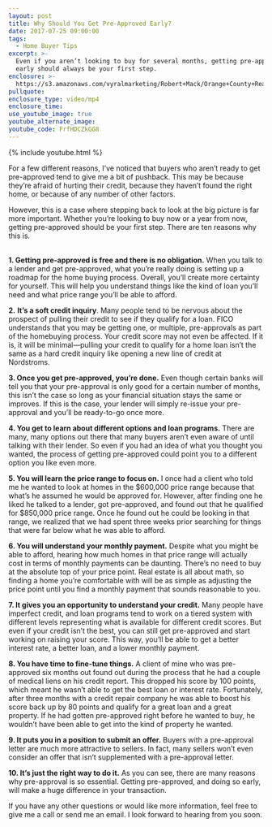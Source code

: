 ```yaml
---
layout: post
title: Why Should You Get Pre-Approved Early?
date: 2017-07-25 09:00:00
tags:
  - Home Buyer Tips
excerpt: >-
  Even if you aren’t looking to buy for several months, getting pre-approved
  early should always be your first step.
enclosure: >-
  https://s3.amazonaws.com/vyralmarketing/Robert+Mack/Orange+County+Real+Estate+Agent+10+ways+pre-approval+changes+the+game.mp4
pullquote:
enclosure_type: video/mp4
enclosure_time:
use_youtube_image: true
youtube_alternate_image:
youtube_code: FrfHDCZkGG8
---
```


{% include youtube.html %}

For a few different reasons, I’ve noticed that buyers who aren’t ready to get pre-approved tend to give me a bit of pushback. This may be because they’re afraid of hurting their credit, because they haven’t found the right home, or because of any number of other factors.

However, this is a case where stepping back to look at the big picture is far more important. Whether you’re looking to buy now or a year from now, getting pre-approved should be your first step. There are ten reasons why this is.

<br>**1\. Getting pre-approved is free and there is no obligation.** When you talk to a lender and get pre-approved, what you’re really doing is setting up a roadmap for the home buying process. Overall, you’ll create more certainty for yourself. This will help you understand things like the kind of loan you’ll need and what price range you’ll be able to afford.&nbsp;

**2\.**&nbsp;**It’s a soft credit inquiry**. Many people tend to be nervous about the prospect of pulling their credit to see if they qualify for a loan. FICO understands that you may be getting one, or multiple, pre-approvals as part of the homebuying process. Your credit score may not even be affected. If it is, it will be minimal—pulling your credit to qualify for a home loan isn’t the same as a hard credit inquiry like opening a new line of credit at Nordstroms.&nbsp;

**3\. Once you get pre-approved, you’re done.** Even though certain banks will tell you that your pre-approval is only good for a certain number of months, this isn’t the case so long as your financial situation stays the same or improves. If this is the case, your lender will simply re-issue your pre-approval and you’ll be ready-to-go once more.&nbsp;

**4\. You get to learn about different options and loan programs.** There are many, many options out there that many buyers aren’t even aware of until talking with their lender. So even if you had an idea of what you thought you wanted, the process of getting pre-approved could point you to a different option you like even more.&nbsp;

**5\. You will learn the price range to focus on.** I once had a client who told me he wanted to look at homes in the $600,000 price range because that what’s he assumed he would be approved for. However, after finding one he liked he talked to a lender, got pre-approved, and found out that he qualified for $850,000 price range. Once he found out he could be looking in that range, we realized that we had spent three weeks prior searching for things that were far below what he was able to afford.&nbsp;

**6\. You will understand your monthly payment.** Despite what you might be able to afford, hearing how much homes in that price range will actually cost in terms of monthly payments can be daunting. There’s no need to buy at the absolute top of your price point. Real estate is all about math, so finding a home you’re comfortable with will be as simple as adjusting the price point until you find a monthly payment that sounds reasonable to you.&nbsp;

**7\. It gives you an opportunity to understand your credit.** Many people have imperfect credit, and loan programs tend to work on a tiered system with different levels representing what is available for different credit scores. But even if your credit isn’t the best, you can still get pre-approved and start working on raising your score. This way, you’ll be able to get a better interest rate, a better loan, and a lower monthly payment.

**8\. You have time to fine-tune things.** A client of mine who was pre-approved six months out found out during the process that he had a couple of medical liens on his credit report. This dropped his score by 100 points, which meant he wasn’t able to get the best loan or interest rate. Fortunately, after three months with a credit repair company he was able to boost his score back up by 80 points and qualify for a great loan and a great property. If he had gotten pre-approved right before he wanted to buy, he wouldn’t have been able to get into the kind of property he wanted.&nbsp;

**9\. It puts you in a position to submit an offer.** Buyers with a pre-approval letter are much more attractive to sellers. In fact, many sellers won’t even consider an offer that isn’t supplemented with a pre-approval letter.

**10\. It’s just the right way to do it.** As you can see, there are many reasons why pre-approval is so essential. Getting pre-approved, and doing so early, will make a huge difference in your transaction.

If you have any other questions or would like more information, feel free to give me a call or send me an email. I look forward to hearing from you soon.